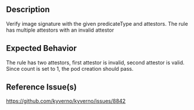 ## Description

Verify image signature with the given predicateType and attestors. The rule has multiple attestors with an invalid attestor

## Expected Behavior

The rule has two attestors, first attestor is invalid, second attestor is valid. Since count is set to 1, the pod creation should pass.

## Reference Issue(s)

https://github.com/kyverno/kyverno/issues/8842
